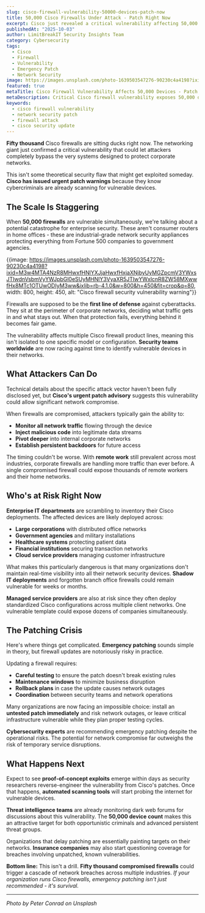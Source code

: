 ```yaml
---
slug: cisco-firewall-vulnerability-50000-devices-patch-now
title: 50,000 Cisco Firewalls Under Attack - Patch Right Now
excerpt: Cisco just revealed a critical vulnerability affecting 50,000 firewalls worldwide. Security teams are scrambling to patch before attackers strike.
publishedAt: "2025-10-03"
author: LimitBreakIT Security Insights Team
category: Cybersecurity
tags:
  - Cisco
  - Firewall
  - Vulnerability
  - Emergency Patch
  - Network Security
image: https://images.unsplash.com/photo-1639503547276-90230c4a4198?ixid=M3w4MTA4NzR8MHwxfHNlYXJjaHwxfHxjeWJlcnNlY3VyaXR5JTIwY2lzY28lMjBmaXJld2FsbCUyMHZ1bG5lcmFiaWxpdHklMjBuZXR3b3JrJTIwc2VjdXJpdHklMjBwYXRjaHxlbnwxfDB8fHwxNzU5NTA4MjIzfDA&ixlib=rb-4.1.0&w=1200&h=600&fit=crop&q=80
featured: true
metaTitle: Cisco Firewall Vulnerability Affects 50,000 Devices - Patch Now
metaDescription: Critical Cisco firewall vulnerability exposes 50,000 devices to attack. Security teams scrambling to patch before cybercriminals strike networks.
keywords:
  - cisco firewall vulnerability
  - network security patch
  - firewall attack
  - cisco security update
---
```


**Fifty thousand** Cisco firewalls are sitting ducks right now. The networking giant just confirmed a critical vulnerability that could let attackers completely bypass the very systems designed to protect corporate networks.

This isn't some theoretical security flaw that might get exploited someday. **Cisco has issued urgent patch warnings** because they know cybercriminals are already scanning for vulnerable devices.

## **The Scale Is Staggering**

When **50,000 firewalls** are vulnerable simultaneously, we're talking about a potential catastrophe for enterprise security. These aren't consumer routers in home offices - these are industrial-grade network security appliances protecting everything from Fortune 500 companies to government agencies.

{{image: https://images.unsplash.com/photo-1639503547276-90230c4a4198?ixid=M3w4MTA4NzR8MHwxfHNlYXJjaHwxfHxjaXNjbyUyMGZpcmV3YWxsJTIwdnVsbmVyYWJpbGl0eSUyMHNlY3VyaXR5JTIwYWxlcnR8ZW58MXwwfHx8MTc1OTUwODIyM3ww&ixlib=rb-4.1.0&w=800&h=450&fit=crop&q=80, width: 800, height: 450, alt: "Cisco firewall security vulnerability warning"}}

Firewalls are supposed to be the **first line of defense** against cyberattacks. They sit at the perimeter of corporate networks, deciding what traffic gets in and what stays out. When that protection fails, everything behind it becomes fair game.

The vulnerability affects multiple Cisco firewall product lines, meaning this isn't isolated to one specific model or configuration. **Security teams worldwide** are now racing against time to identify vulnerable devices in their networks.

## **What Attackers Can Do**

Technical details about the specific attack vector haven't been fully disclosed yet, but **Cisco's urgent patch advisory** suggests this vulnerability could allow significant network compromise.

When firewalls are compromised, attackers typically gain the ability to:

- **Monitor all network traffic** flowing through the device
- **Inject malicious code** into legitimate data streams  
- **Pivot deeper** into internal corporate networks
- **Establish persistent backdoors** for future access

The timing couldn't be worse. With **remote work** still prevalent across most industries, corporate firewalls are handling more traffic than ever before. A single compromised firewall could expose thousands of remote workers and their home networks.

## **Who's at Risk Right Now**

**Enterprise IT departments** are scrambling to inventory their Cisco deployments. The affected devices are likely deployed across:

- **Large corporations** with distributed office networks
- **Government agencies** and military installations  
- **Healthcare systems** protecting patient data
- **Financial institutions** securing transaction networks
- **Cloud service providers** managing customer infrastructure

What makes this particularly dangerous is that many organizations don't maintain real-time visibility into all their network security devices. **Shadow IT deployments** and forgotten branch office firewalls could remain vulnerable for weeks or months.

**Managed service providers** are also at risk since they often deploy standardized Cisco configurations across multiple client networks. One vulnerable template could expose dozens of companies simultaneously.

## **The Patching Crisis**

Here's where things get complicated. **Emergency patching** sounds simple in theory, but firewall updates are notoriously risky in practice.

Updating a firewall requires:

- **Careful testing** to ensure the patch doesn't break existing rules
- **Maintenance windows** to minimize business disruption
- **Rollback plans** in case the update causes network outages
- **Coordination** between security teams and network operations

Many organizations are now facing an impossible choice: install an **untested patch immediately** and risk network outages, or leave critical infrastructure vulnerable while they plan proper testing cycles.

**Cybersecurity experts** are recommending emergency patching despite the operational risks. The potential for network compromise far outweighs the risk of temporary service disruptions.

## **What Happens Next**

Expect to see **proof-of-concept exploits** emerge within days as security researchers reverse-engineer the vulnerability from Cisco's patches. Once that happens, **automated scanning tools** will start probing the internet for vulnerable devices.

**Threat intelligence teams** are already monitoring dark web forums for discussions about this vulnerability. The **50,000 device count** makes this an attractive target for both opportunistic criminals and advanced persistent threat groups.

Organizations that delay patching are essentially painting targets on their networks. **Insurance companies** may also start questioning coverage for breaches involving unpatched, known vulnerabilities.

**Bottom line:** This isn't a drill. **Fifty thousand compromised firewalls** could trigger a cascade of network breaches across multiple industries. *If your organization runs Cisco firewalls, emergency patching isn't just recommended - it's survival.*

---

*Photo by Peter Conrad on Unsplash*